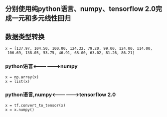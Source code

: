 ## 分别使用纯python语言、numpy、tensorflow 2.0完成一元和多元线性回归

## 数据类型转换
    x = [137.97, 104.50, 100.00, 124.32, 79.20, 99.00, 124.00, 114.00,
     106.69, 138.05, 53.75, 46.91, 68.00, 63.02, 81.26, 86.21]
### python语言<------>numpy
    x = np.array(x)
    x = list(x)
### python语言,numpy<------>tensorflow 2.0
    x = tf.convert_to_tensor(x)
    x = x.numpy()
    

